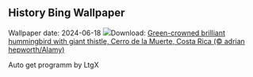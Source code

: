 ## History Bing Wallpaper
Wallpaper date: 2024-06-18
![](https://www.bing.com/th?id=OHR.HummingThistle_EN-CA5661404552_UHD.jpg&w=1000)Download: [Green-crowned brilliant hummingbird with giant thistle, Cerro de la Muerte, Costa Rica (© adrian hepworth/Alamy)](https://www.bing.com/th?id=OHR.HummingThistle_EN-CA5661404552_UHD.jpg)

Auto get programm by LtgX
